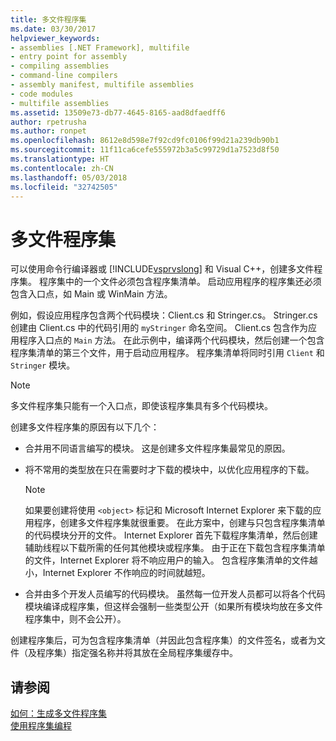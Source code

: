 ```yaml
---
title: 多文件程序集
ms.date: 03/30/2017
helpviewer_keywords:
- assemblies [.NET Framework], multifile
- entry point for assembly
- compiling assemblies
- command-line compilers
- assembly manifest, multifile assemblies
- code modules
- multifile assemblies
ms.assetid: 13509e73-db77-4645-8165-aad8dfaedff6
author: rpetrusha
ms.author: ronpet
ms.openlocfilehash: 8612e8d598e7f92cd9fc0106f99d21a239db90b1
ms.sourcegitcommit: 11f11ca6cefe555972b3a5c99729d1a7523d8f50
ms.translationtype: HT
ms.contentlocale: zh-CN
ms.lasthandoff: 05/03/2018
ms.locfileid: "32742505"
---
```

# <a name="multifile-assemblies"></a>多文件程序集
可以使用命令行编译器或 [!INCLUDE[vsprvslong](../../../includes/vsprvslong-md.md)] 和 Visual C++，创建多文件程序集。 程序集中的一个文件必须包含程序集清单。 启动应用程序的程序集还必须包含入口点，如 Main 或 WinMain 方法。  
  
 例如，假设应用程序包含两个代码模块：Client.cs 和 Stringer.cs。 Stringer.cs 创建由 Client.cs 中的代码引用的 `myStringer` 命名空间。 Client.cs 包含作为应用程序入口点的 `Main` 方法。 在此示例中，编译两个代码模块，然后创建一个包含程序集清单的第三个文件，用于启动应用程序。 程序集清单将同时引用 `Client` 和 `Stringer` 模块。  
  
> [!NOTE]
>  多文件程序集只能有一个入口点，即使该程序集具有多个代码模块。  
  
 创建多文件程序集的原因有以下几个：  
  
-   合并用不同语言编写的模块。 这是创建多文件程序集最常见的原因。  
  
-   将不常用的类型放在只在需要时才下载的模块中，以优化应用程序的下载。  
  
    > [!NOTE]
    >  如果要创建将使用 `<object>` 标记和 Microsoft Internet Explorer 来下载的应用程序，创建多文件程序集就很重要。 在此方案中，创建与只包含程序集清单的代码模块分开的文件。 Internet Explorer 首先下载程序集清单，然后创建辅助线程以下载所需的任何其他模块或程序集。 由于正在下载包含程序集清单的文件，Internet Explorer 将不响应用户的输入。 包含程序集清单的文件越小，Internet Explorer 不作响应的时间就越短。  
  
-   合并由多个开发人员编写的代码模块。 虽然每一位开发人员都可以将各个代码模块编译成程序集，但这样会强制一些类型公开（如果所有模块均放在多文件程序集中，则不会公开）。  
  
 创建程序集后，可为包含程序集清单（并因此包含程序集）的文件签名，或者为文件（及程序集）指定强名称并将其放在全局程序集缓存中。  
  
## <a name="see-also"></a>请参阅  
 [如何：生成多文件程序集](../../../docs/framework/app-domains/how-to-build-a-multifile-assembly.md)  
 [使用程序集编程](../../../docs/framework/app-domains/programming-with-assemblies.md)
